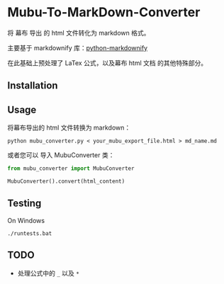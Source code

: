 # Mubu-To-MarkDown-Converter

将 幕布 导出 的 html 文件转化为 markdown 格式。

主要基于 markdownify 库：[python-markdownify](https://github.com/matthewwithanm/python-markdownify/)

在此基础上预处理了 LaTex 公式，以及幕布 html 文档 的其他特殊部分。

## Installation

## Usage

将幕布导出的 html 文件转换为 markdown：

```shell
python mubu_converter.py < your_mubu_export_file.html > md_name.md
```

或者您可以 导入 MubuConverter 类：

```python
from mubu_converter import MubuConverter

MubuConverter().convert(html_content)
```

## Testing

On Windows

```
./runtests.bat
```

## TODO

- 处理公式中的 `_` 以及 `*`
